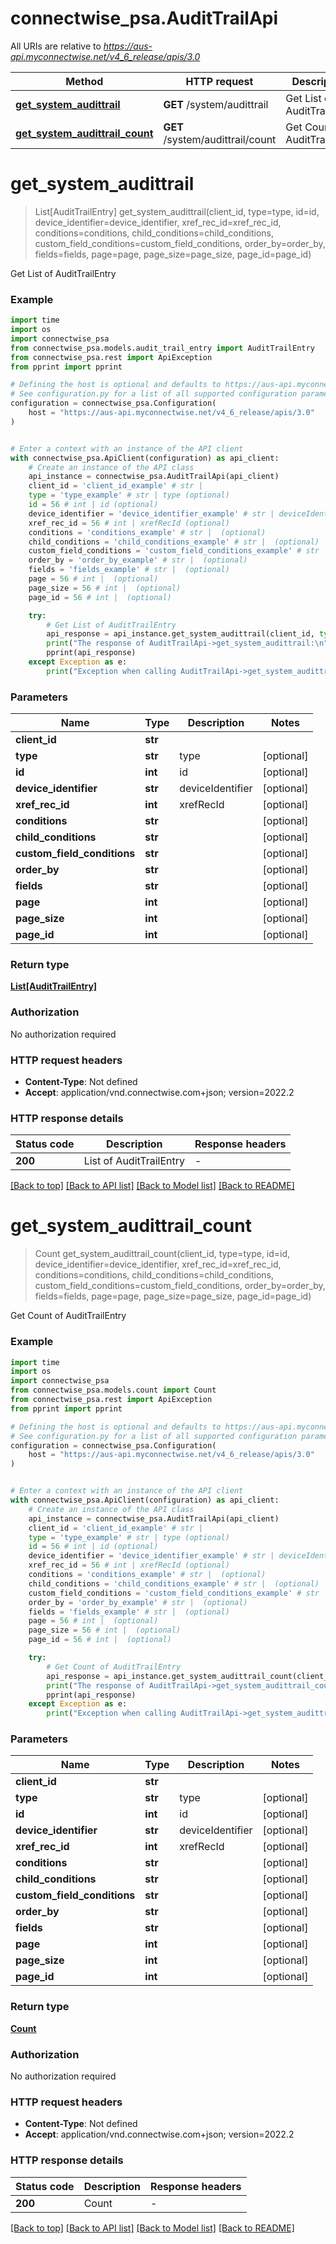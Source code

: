 # connectwise_psa.AuditTrailApi

All URIs are relative to *https://aus-api.myconnectwise.net/v4_6_release/apis/3.0*

Method | HTTP request | Description
------------- | ------------- | -------------
[**get_system_audittrail**](AuditTrailApi.md#get_system_audittrail) | **GET** /system/audittrail | Get List of AuditTrailEntry
[**get_system_audittrail_count**](AuditTrailApi.md#get_system_audittrail_count) | **GET** /system/audittrail/count | Get Count of AuditTrailEntry


# **get_system_audittrail**
> List[AuditTrailEntry] get_system_audittrail(client_id, type=type, id=id, device_identifier=device_identifier, xref_rec_id=xref_rec_id, conditions=conditions, child_conditions=child_conditions, custom_field_conditions=custom_field_conditions, order_by=order_by, fields=fields, page=page, page_size=page_size, page_id=page_id)

Get List of AuditTrailEntry

### Example

```python
import time
import os
import connectwise_psa
from connectwise_psa.models.audit_trail_entry import AuditTrailEntry
from connectwise_psa.rest import ApiException
from pprint import pprint

# Defining the host is optional and defaults to https://aus-api.myconnectwise.net/v4_6_release/apis/3.0
# See configuration.py for a list of all supported configuration parameters.
configuration = connectwise_psa.Configuration(
    host = "https://aus-api.myconnectwise.net/v4_6_release/apis/3.0"
)


# Enter a context with an instance of the API client
with connectwise_psa.ApiClient(configuration) as api_client:
    # Create an instance of the API class
    api_instance = connectwise_psa.AuditTrailApi(api_client)
    client_id = 'client_id_example' # str | 
    type = 'type_example' # str | type (optional)
    id = 56 # int | id (optional)
    device_identifier = 'device_identifier_example' # str | deviceIdentifier (optional)
    xref_rec_id = 56 # int | xrefRecId (optional)
    conditions = 'conditions_example' # str |  (optional)
    child_conditions = 'child_conditions_example' # str |  (optional)
    custom_field_conditions = 'custom_field_conditions_example' # str |  (optional)
    order_by = 'order_by_example' # str |  (optional)
    fields = 'fields_example' # str |  (optional)
    page = 56 # int |  (optional)
    page_size = 56 # int |  (optional)
    page_id = 56 # int |  (optional)

    try:
        # Get List of AuditTrailEntry
        api_response = api_instance.get_system_audittrail(client_id, type=type, id=id, device_identifier=device_identifier, xref_rec_id=xref_rec_id, conditions=conditions, child_conditions=child_conditions, custom_field_conditions=custom_field_conditions, order_by=order_by, fields=fields, page=page, page_size=page_size, page_id=page_id)
        print("The response of AuditTrailApi->get_system_audittrail:\n")
        pprint(api_response)
    except Exception as e:
        print("Exception when calling AuditTrailApi->get_system_audittrail: %s\n" % e)
```



### Parameters

Name | Type | Description  | Notes
------------- | ------------- | ------------- | -------------
 **client_id** | **str**|  | 
 **type** | **str**| type | [optional] 
 **id** | **int**| id | [optional] 
 **device_identifier** | **str**| deviceIdentifier | [optional] 
 **xref_rec_id** | **int**| xrefRecId | [optional] 
 **conditions** | **str**|  | [optional] 
 **child_conditions** | **str**|  | [optional] 
 **custom_field_conditions** | **str**|  | [optional] 
 **order_by** | **str**|  | [optional] 
 **fields** | **str**|  | [optional] 
 **page** | **int**|  | [optional] 
 **page_size** | **int**|  | [optional] 
 **page_id** | **int**|  | [optional] 

### Return type

[**List[AuditTrailEntry]**](AuditTrailEntry.md)

### Authorization

No authorization required

### HTTP request headers

 - **Content-Type**: Not defined
 - **Accept**: application/vnd.connectwise.com+json; version=2022.2

### HTTP response details
| Status code | Description | Response headers |
|-------------|-------------|------------------|
**200** | List of AuditTrailEntry |  -  |

[[Back to top]](#) [[Back to API list]](../README.md#documentation-for-api-endpoints) [[Back to Model list]](../README.md#documentation-for-models) [[Back to README]](../README.md)

# **get_system_audittrail_count**
> Count get_system_audittrail_count(client_id, type=type, id=id, device_identifier=device_identifier, xref_rec_id=xref_rec_id, conditions=conditions, child_conditions=child_conditions, custom_field_conditions=custom_field_conditions, order_by=order_by, fields=fields, page=page, page_size=page_size, page_id=page_id)

Get Count of AuditTrailEntry

### Example

```python
import time
import os
import connectwise_psa
from connectwise_psa.models.count import Count
from connectwise_psa.rest import ApiException
from pprint import pprint

# Defining the host is optional and defaults to https://aus-api.myconnectwise.net/v4_6_release/apis/3.0
# See configuration.py for a list of all supported configuration parameters.
configuration = connectwise_psa.Configuration(
    host = "https://aus-api.myconnectwise.net/v4_6_release/apis/3.0"
)


# Enter a context with an instance of the API client
with connectwise_psa.ApiClient(configuration) as api_client:
    # Create an instance of the API class
    api_instance = connectwise_psa.AuditTrailApi(api_client)
    client_id = 'client_id_example' # str | 
    type = 'type_example' # str | type (optional)
    id = 56 # int | id (optional)
    device_identifier = 'device_identifier_example' # str | deviceIdentifier (optional)
    xref_rec_id = 56 # int | xrefRecId (optional)
    conditions = 'conditions_example' # str |  (optional)
    child_conditions = 'child_conditions_example' # str |  (optional)
    custom_field_conditions = 'custom_field_conditions_example' # str |  (optional)
    order_by = 'order_by_example' # str |  (optional)
    fields = 'fields_example' # str |  (optional)
    page = 56 # int |  (optional)
    page_size = 56 # int |  (optional)
    page_id = 56 # int |  (optional)

    try:
        # Get Count of AuditTrailEntry
        api_response = api_instance.get_system_audittrail_count(client_id, type=type, id=id, device_identifier=device_identifier, xref_rec_id=xref_rec_id, conditions=conditions, child_conditions=child_conditions, custom_field_conditions=custom_field_conditions, order_by=order_by, fields=fields, page=page, page_size=page_size, page_id=page_id)
        print("The response of AuditTrailApi->get_system_audittrail_count:\n")
        pprint(api_response)
    except Exception as e:
        print("Exception when calling AuditTrailApi->get_system_audittrail_count: %s\n" % e)
```



### Parameters

Name | Type | Description  | Notes
------------- | ------------- | ------------- | -------------
 **client_id** | **str**|  | 
 **type** | **str**| type | [optional] 
 **id** | **int**| id | [optional] 
 **device_identifier** | **str**| deviceIdentifier | [optional] 
 **xref_rec_id** | **int**| xrefRecId | [optional] 
 **conditions** | **str**|  | [optional] 
 **child_conditions** | **str**|  | [optional] 
 **custom_field_conditions** | **str**|  | [optional] 
 **order_by** | **str**|  | [optional] 
 **fields** | **str**|  | [optional] 
 **page** | **int**|  | [optional] 
 **page_size** | **int**|  | [optional] 
 **page_id** | **int**|  | [optional] 

### Return type

[**Count**](Count.md)

### Authorization

No authorization required

### HTTP request headers

 - **Content-Type**: Not defined
 - **Accept**: application/vnd.connectwise.com+json; version=2022.2

### HTTP response details
| Status code | Description | Response headers |
|-------------|-------------|------------------|
**200** | Count |  -  |

[[Back to top]](#) [[Back to API list]](../README.md#documentation-for-api-endpoints) [[Back to Model list]](../README.md#documentation-for-models) [[Back to README]](../README.md)

